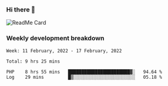 ### Hi there 👋

<!--
**itzcy/itzcy** is a ✨ _special_ ✨ repository because its `README.md` (this file) appears on your GitHub profile.

Here are some ideas to get you started:

- 🔭 I’m currently working on ...
- 🌱 I’m currently learning ...
- 👯 I’m looking to collaborate on ...
- 🤔 I’m looking for help with ...
- 💬 Ask me about ...
- 📫 How to reach me: ...
- 😄 Pronouns: ...
- ⚡ Fun fact: ...
-->
![ReadMe Card](https://github-readme-stats.vercel.app/api?username=itzcy&show_icons=true&title_color=2d3198&icon_color=797cb8&text_color=24292e&bg_color=f6f8fa)

### Weekly development breakdown
<!--START_SECTION:waka-->
```text
Week: 11 February, 2022 - 17 February, 2022

Total: 9 hrs 25 mins

PHP    8 hrs 55 mins   ███████████████████████▓░   94.64 % 
Log    29 mins         █▒░░░░░░░░░░░░░░░░░░░░░░░   05.18 % 
```
<!--END_SECTION:waka-->
